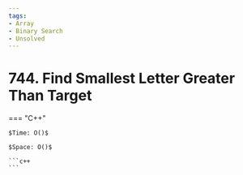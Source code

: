 ```yaml
---
tags:
- Array
- Binary Search
- Unsolved
---
```



# 744. Find Smallest Letter Greater Than Target

=== "C++"

    $Time: O()$

    $Space: O()$

    ```c++
    ```